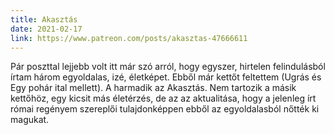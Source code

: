 ```yaml
---
title: Akasztás
date: 2021-02-17
link: https://www.patreon.com/posts/akasztas-47666611
---
```

Pár poszttal lejjebb volt itt már szó arról, hogy egyszer, hirtelen felindulásból írtam három egyoldalas, izé, életképet. Ebből már kettőt feltettem (Ugrás és Egy pohár ital mellett). A harmadik az Akasztás. Nem tartozik a másik kettőhöz, egy kicsit más életérzés, de az az aktualitása, hogy a jelenleg írt római regényem szereplői tulajdonképpen ebből az egyoldalasból nőtték ki magukat.
